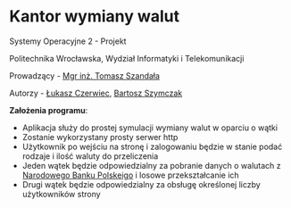 # Kantor wymiany walut
Systemy Operacyjne 2 - Projekt 

Politechnika Wrocławska, Wydział Informatyki i Telekomunikacji

Prowadzący -  [Mgr inż. Tomasz Szandała](https://github.com/szandala) 

Autorzy - [Łukasz Czerwiec](https://github.com/PuXter), [Bartosz Szymczak](https://github.com/PewPewBartula)

**Założenia programu**:
- Aplikacja służy do prostej symulacji wymiany walut w oparciu o wątki
- Zostanie wykorzystany prosty serwer http
- Użytkownik po wejściu na stronę i zalogowaniu będzie w stanie podać rodzaje i ilość waluty do przeliczenia
- Jeden wątek będzie odpowiedzialny za pobranie danych o walutach z [Narodowego Banku Polskeigo](https://www.nbp.pl/home.aspx?f=/kursy/kursya.html) i losowe przekształcanie ich
- Drugi wątek będzie odpowiedzialny za obsługę określonej liczby użytkowników strony

